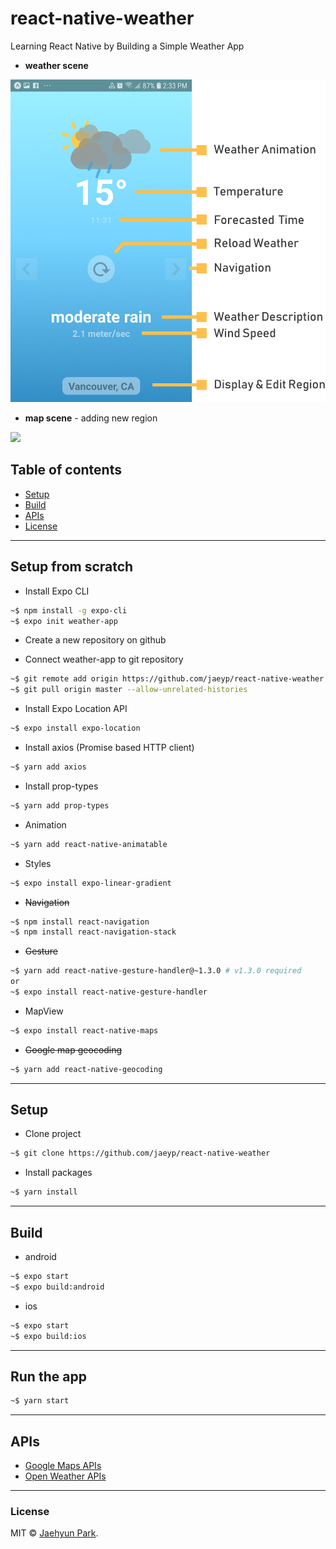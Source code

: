 # react-native-weather
Learning React Native by Building a Simple Weather App

* **weather scene**
<img src="./assets/scene-explanation.png" width='600px'>  

* **map scene** - adding new region
<img src="./assets/scene-map.png" width='918px'>  

## Table of contents

* [Setup](#setup)
* [Build](#build)
* [APIs](#apis)
* [License](#license)

---  

## Setup from scratch
* Install Expo CLI
```bash
~$ npm install -g expo-cli
~$ expo init weather-app
```
* Create a new repository on github  

* Connect weather-app to git repository
```bash
~$ git remote add origin https://github.com/jaeyp/react-native-weather  
~$ git pull origin master --allow-unrelated-histories  
```

* Install Expo Location API
```bash
~$ expo install expo-location
```

* Install axios (Promise based HTTP client)
```bash
~$ yarn add axios
```

* Install prop-types
```bash
~$ yarn add prop-types
```

* Animation
```bash
~$ yarn add react-native-animatable
```

* Styles
```bash
~$ expo install expo-linear-gradient
```

* ~~Navigation~~
```bash
~$ npm install react-navigation
~$ npm install react-navigation-stack
```

* ~~Gesture~~
```bash
~$ yarn add react-native-gesture-handler@~1.3.0 # v1.3.0 required
or
~$ expo install react-native-gesture-handler
```

* MapView
```bash
~$ expo install react-native-maps
```

* ~~Google map geocoding~~
```bash
~$ yarn add react-native-geocoding
```

---  

## Setup
* Clone project
```bash
~$ git clone https://github.com/jaeyp/react-native-weather
```

* Install packages
```bash
~$ yarn install
```

---  

## Build
* android
```bash
~$ expo start
~$ expo build:android
```

* ios
```bash
~$ expo start
~$ expo build:ios
```

---  

## Run the app
```bash
~$ yarn start
```

---  

## APIs
* [Google Maps APIs](https://cloud.google.com/maps-platform/)  
* [Open Weather APIs](https://openweathermap.org/)  

---  

### License

MIT © [Jaehyun Park](https://portfolio.jaeyp.xyz).
